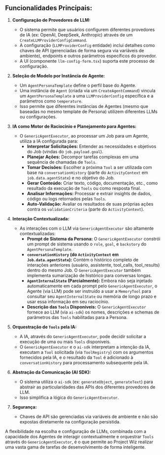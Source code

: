 ## Funcionalidades Principais:

1.  **Configuração de Provedores de LLM:**
    *   O sistema permite que usuários configurem diferentes provedores de IA (ex: OpenAI, DeepSeek, Anthropic) através de um `CreateLLMProviderConfigCommand`.
    *   A configuração (`LLMProviderConfig` entidade) inclui detalhes como chaves de API (gerenciadas de forma segura via variáveis de ambiente), endpoints e outros parâmetros específicos do provedor.
    *   A UI (componente `llm-config-form.tsx`) suporta este processo de configuração.

2.  **Seleção de Modelo por Instância de Agente:**
    *   Um `AgentPersonaTemplate` define o perfil base do Agente.
    *   Uma instância de `Agent` (criada via um `CreateAgentCommand`) vincula um `AgentPersonaTemplate` a uma `LLMProviderConfig` específica e a parâmetros como `temperature`.
    *   Isso permite que diferentes instâncias de Agentes (mesmo que baseadas no mesmo template de Persona) utilizem diferentes LLMs ou configurações.

3.  **IA como Motor de Raciocínio e Planejamento para Agentes:**
    *   O `GenericAgentExecutor`, ao processar um Job para um Agente, utiliza a IA configurada para:
        *   **Interpretar Solicitações:** Entender as necessidades e objetivos do Job (vindas do `job.payload.goal`).
        *   **Planejar Ações:** Decompor tarefas complexas em uma sequência de chamadas de `Tools`.
        *   **Tomar Decisões:** Escolher a próxima `Tool` a ser utilizada com base na `conversationHistory` (parte do `ActivityContext` em `job.data.agentState`) e no objetivo do Job.
        *   **Gerar Conteúdo:** Criar texto, código, documentação, etc., como resultado da execução de `Tools` ou como resposta final.
        *   **Analisar Informações:** Processar e extrair insights de dados, código ou logs retornados pelas `Tools`.
        *   **Auto-Validação:** Avaliar os resultados de suas próprias ações contra os `validationCriteria` (parte do `ActivityContext`).

4.  **Interação Contextualizada:**
    *   As interações com o LLM via `GenericAgentExecutor` são altamente contextualizadas:
        *   **Prompt de Sistema da Persona:** O `GenericAgentExecutor` constrói um prompt de sistema usando o `role`, `goal`, e `backstory` do `AgentPersonaTemplate`.
        *   **`conversationHistory` (do `ActivityContext` em `Job.data.agentState`):** Contém o histórico completo de interações anteriores (usuário, assistente, tool_calls, tool_results) dentro do mesmo Job. O `GenericAgentExecutor` também implementa sumarização de histórico para conversas longas.
        *   **`AgentInternalState` (Parcialmente):** Embora não seja injetado automaticamente em cada prompt pelo `GenericAgentExecutor`, o Agente (via LLM) pode ser instruído a usar a `MemoryTool` para consultar seu `AgentInternalState` ou memória de longo prazo e usar essa informação em seu raciocínio.
        *   **Descrição das `Tools` Disponíveis:** O `GenericAgentExecutor` fornece ao LLM (via `ai-sdk`) os nomes, descrições e schemas de parâmetros das `Tools` habilitadas para a Persona.

5.  **Orquestração de `Tools` pela IA:**
    *   A IA, através do `GenericAgentExecutor`, pode decidir solicitar a execução de uma ou mais `Tools` disponíveis.
    *   O `GenericAgentExecutor` e o `ai-sdk` interpretam a intenção da IA, executam a `Tool` solicitada (via `ToolRegistry`) com os argumentos fornecidos pela IA, e o resultado da `Tool` é adicionado à `conversationHistory` para processamento subsequente pela IA.

6.  **Abstração da Comunicação (AI SDK):**
    *   O sistema utiliza o `ai-sdk` (ex: `generateObject`, `generateText`) para abstrair as particularidades das APIs dos diferentes provedores de LLM.
    *   Isso simplifica a lógica do `GenericAgentExecutor`.

7.  **Segurança:**
    *   Chaves de API são gerenciadas via variáveis de ambiente e não são expostas diretamente na configuração persistida.

A flexibilidade na escolha e configuração de LLMs, combinada com a capacidade dos Agentes de interagir contextualmente e orquestrar `Tools` através do `GenericAgentExecutor`, é o que permite ao Project Wiz realizar uma vasta gama de tarefas de desenvolvimento de forma inteligente.

